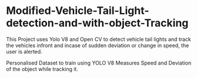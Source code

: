 # Modified-Vehicle-Tail-Light-detection-and-with-object-Tracking

This Project uses Yolo V8 and Open CV to detect vehicle tail lights and track the vehicles infront and incase of sudden deviation or change in speed, the user is alerted.

Personalised Dataset to train using YOLO V8
Measures Speed and Deviation of the object while tracking it.
